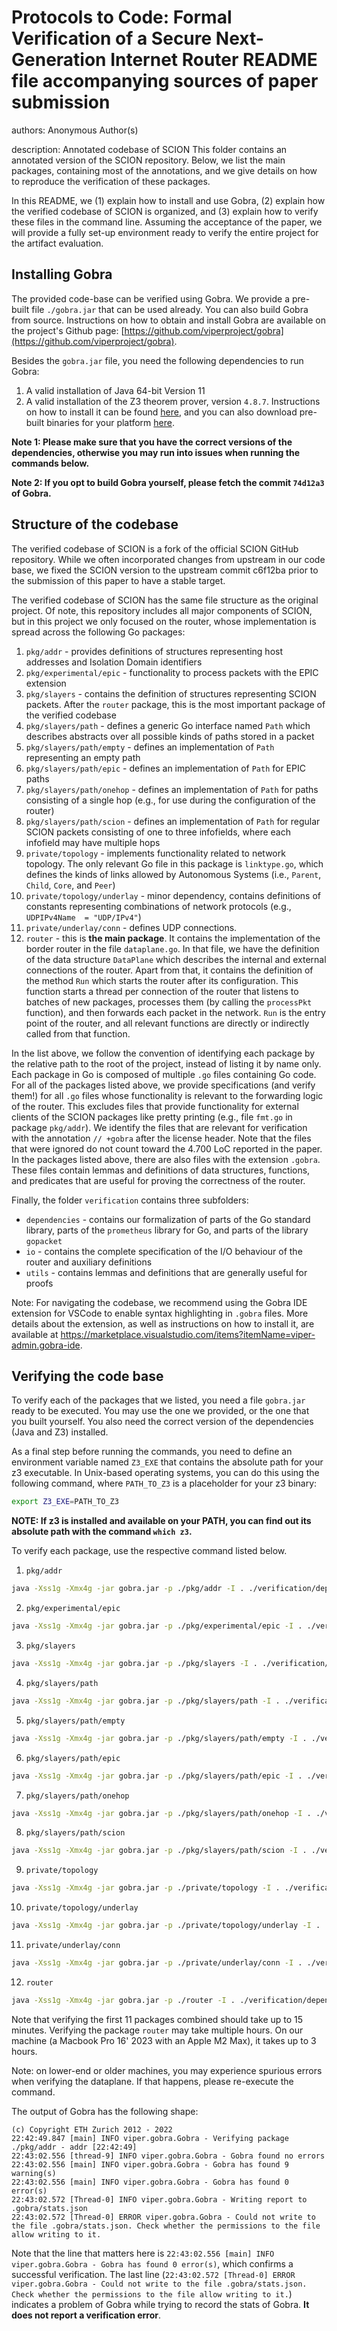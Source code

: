 Protocols to Code: Formal Verification of a Secure Next-Generation Internet Router
README file accompanying sources of paper submission
================================================================================

authors:
          Anonymous Author(s)

description: Annotated codebase of SCION
  This folder contains an annotated version of the SCION repository. Below, we list the main packages, containing most of the annotations, and we give details on how to reproduce the verification of these packages.

In this README, we (1) explain how to install and use Gobra, (2) explain how the verified codebase of SCION is organized, and (3) explain how to verify these files in the command line.
Assuming the acceptance of the paper, we will provide a fully set-up environment ready to verify the entire project for the artifact evaluation.

Installing Gobra
--------------------------------------------------------------------------------
  The provided code-base can be verified using Gobra. We provide a pre-built file `./gobra.jar` that can be used already. You can also build Gobra from source. Instructions on how to obtain and install Gobra are available on the project's Github page: [https://github.com/viperproject/gobra](https://github.com/viperproject/gobra).

  Besides the `gobra.jar` file, you need the following dependencies to run Gobra:
  1. A valid installation of Java 64-bit Version 11
  2. A valid installation of the Z3 theorem prover, version `4.8.7`. Instructions on how to install it can be found [here](https://github.com/Z3Prover/z3), and you can also download pre-built binaries for your platform [here](https://github.com/Z3Prover/z3/releases).

**Note 1: Please make sure that you have the correct versions of the dependencies, otherwise you may run into issues when running the commands below.**

**Note 2: If you opt to build Gobra yourself, please fetch the commit `74d12a3` of Gobra.**

Structure of the codebase
--------------------------------------------------------------------------------
The verified codebase of SCION is a fork of the official SCION GitHub repository.
While we often incorporated changes from upstream in our code base, we fixed the SCION version
to the upstream commit c6f12ba prior to the submission of this paper to have a stable target.

The verified codebase of SCION has the same file structure as the original project. Of note, this repository includes all major components of SCION, but in this project we only focused on the router, whose implementation is spread across the following Go packages:
1. `pkg/addr` - provides definitions of structures representing host addresses and Isolation Domain identifiers
2. `pkg/experimental/epic` - functionality to process packets with the EPIC extension
3. `pkg/slayers` - contains the definition of structures representing SCION packets. After the `router` package, this is the most important package of the verified codebase
4. `pkg/slayers/path` - defines a generic Go interface named `Path` which describes abstracts over all possible kinds of paths stored in a packet
5. `pkg/slayers/path/empty` - defines an implementation of `Path` representing an empty path
6. `pkg/slayers/path/epic` - defines an implementation of `Path` for EPIC paths
7. `pkg/slayers/path/onehop` - defines an implementation of `Path` for paths consisting of a single hop (e.g., for use during the configuration of the router)
8. `pkg/slayers/path/scion` - defines an implementation of `Path` for regular SCION packets consisting of one to three infofields, where each infofield may have multiple hops
9. `private/topology` - implements functionality related to network topology. The only relevant Go file in this package is `linktype.go`, which defines the kinds of links allowed by Autonomous Systems (i.e., `Parent`, `Child`, `Core`, and `Peer`)
10. `private/topology/underlay` - minor dependency, contains definitions of constants representing combinations of network protocols (e.g., `UDPIPv4Name  = "UDP/IPv4"`)
11. `private/underlay/conn` - defines UDP connections.
12. `router` - this is **the main package**. It contains the implementation of the border router in the file `dataplane.go`. In that file, we have the definition of the data structure `DataPlane` which describes the internal and external connections of the router. Apart from that, it contains the definition of the method `Run` which starts the router after its configuration. This function starts a thread per connection of the router that listens to batches of new packages, processes them (by calling the `processPkt` function), and then forwards each packet in the network. `Run` is the entry point of the router, and all relevant functions are directly or indirectly called from that function.

In the list above, we follow the convention of identifying each package by the relative path to the root of the project, instead of listing it by name only.
Each package in Go is composed of multiple `.go` files containing Go code. For all of the packages listed above, we provide specifications (and verify them!) for all `.go` files whose functionality is relevant to the forwarding logic of the router. This excludes files that provide functionality for external clients of the SCION packages like pretty printing (e.g., file `fmt.go` in package `pkg/addr`). We identify the files that are relevant for verification with the annotation `// +gobra` after the license header. Note that the files that were ignored do not count toward the 4.700 LoC reported in the paper. In the packages listed above, there are also files with the extension `.gobra`. These files contain lemmas and definitions of data structures, functions, and predicates that are useful for proving the correctness of the router.

Finally, the folder `verification` contains three subfolders:
- `dependencies` - contains our formalization of parts of the Go standard library, parts of the `prometheus` library for Go, and parts of the library `gopacket`
- `io` - contains the complete specification of the I/O behaviour of the router and auxiliary definitions
- `utils` - contains lemmas and definitions that are generally useful for proofs

Note: For navigating the codebase, we recommend using the Gobra IDE extension for VSCode to enable syntax highlighting in `.gobra` files. More details about the extension, as well as instructions on how to install it, are available at https://marketplace.visualstudio.com/items?itemName=viper-admin.gobra-ide.


Verifying the code base
--------------------------------------------------------------------------------
To verify each of the packages that we listed, you need a file `gobra.jar` ready to be executed. You may use the one we provided, or the one that you built yourself. 
You also need the correct version of the dependencies (Java and Z3) installed.

As a final step before running the commands, you need to define an environment variable named `Z3_EXE` that contains the absolute path for your z3 executable. In Unix-based operating systems, you can do this using the following command, where `PATH_TO_Z3` is a placeholder for your z3 binary:
```sh
export Z3_EXE=PATH_TO_Z3
```
**NOTE: If z3 is installed and available on your PATH, you can find out its absolute path with the command `which z3`.**

To verify each package, use the respective command listed below.

1. `pkg/addr`
```sh
java -Xss1g -Xmx4g -jar gobra.jar -p ./pkg/addr -I . ./verification/dependencies --onlyFilesWithHeader -m github.com/scionproto/scion --mceMode=od
```
2. `pkg/experimental/epic`
```sh
java -Xss1g -Xmx4g -jar gobra.jar -p ./pkg/experimental/epic -I . ./verification/dependencies --onlyFilesWithHeader -m github.com/scionproto/scion --mceMode=od
```
3. `pkg/slayers`
```sh
java -Xss1g -Xmx4g -jar gobra.jar -p ./pkg/slayers -I . ./verification/dependencies --onlyFilesWithHeader -m github.com/scionproto/scion --mceMode=od
```
4. `pkg/slayers/path`
```sh
java -Xss1g -Xmx4g -jar gobra.jar -p ./pkg/slayers/path -I . ./verification/dependencies --onlyFilesWithHeader -m github.com/scionproto/scion --mceMode=od
```
5. `pkg/slayers/path/empty`
```sh
java -Xss1g -Xmx4g -jar gobra.jar -p ./pkg/slayers/path/empty -I . ./verification/dependencies --onlyFilesWithHeader -m github.com/scionproto/scion --mceMode=od
```
6. `pkg/slayers/path/epic`
```sh
java -Xss1g -Xmx4g -jar gobra.jar -p ./pkg/slayers/path/epic -I . ./verification/dependencies --onlyFilesWithHeader -m github.com/scionproto/scion --mceMode=od
```
7. `pkg/slayers/path/onehop`
```sh
java -Xss1g -Xmx4g -jar gobra.jar -p ./pkg/slayers/path/onehop -I . ./verification/dependencies --onlyFilesWithHeader -m github.com/scionproto/scion --mceMode=od
```
8. `pkg/slayers/path/scion`
```sh
java -Xss1g -Xmx4g -jar gobra.jar -p ./pkg/slayers/path/scion -I . ./verification/dependencies --onlyFilesWithHeader -m github.com/scionproto/scion --mceMode=od
```
9. `private/topology`
```sh
java -Xss1g -Xmx4g -jar gobra.jar -p ./private/topology -I . ./verification/dependencies --onlyFilesWithHeader -m github.com/scionproto/scion --mceMode=od
```
10. `private/topology/underlay`
```sh
java -Xss1g -Xmx4g -jar gobra.jar -p ./private/topology/underlay -I . ./verification/dependencies --onlyFilesWithHeader -m github.com/scionproto/scion --mceMode=od
```
11. `private/underlay/conn`
```sh
java -Xss1g -Xmx4g -jar gobra.jar -p ./private/underlay/conn -I . ./verification/dependencies --onlyFilesWithHeader -m github.com/scionproto/scion --mceMode=od
```
12. `router`
```sh
java -Xss1g -Xmx4g -jar gobra.jar -p ./router -I . ./verification/dependencies --onlyFilesWithHeader -m github.com/scionproto/scion --mceMode=on --parallelizeBranches --moreJoins impure
```

Note that verifying the first 11 packages combined should take up to 15 minutes. Verifying the package `router` may take multiple hours. On our machine (a Macbook Pro 16' 2023 with an Apple M2 Max), it takes up to 3 hours.

Note: on lower-end or older machines, you may experience spurious errors when verifying the dataplane. If that happens, please re-execute the command.

The output of Gobra has the following shape:
```
(c) Copyright ETH Zurich 2012 - 2022
22:42:49.847 [main] INFO viper.gobra.Gobra - Verifying package ./pkg/addr - addr [22:42:49]
22:43:02.556 [thread-9] INFO viper.gobra.Gobra - Gobra found no errors
22:43:02.556 [main] INFO viper.gobra.Gobra - Gobra has found 9 warning(s)
22:43:02.556 [main] INFO viper.gobra.Gobra - Gobra has found 0 error(s)
22:43:02.572 [Thread-0] INFO viper.gobra.Gobra - Writing report to .gobra/stats.json
22:43:02.572 [Thread-0] ERROR viper.gobra.Gobra - Could not write to the file .gobra/stats.json. Check whether the permissions to the file allow writing to it.
```
Note that the line that matters here is `22:43:02.556 [main] INFO viper.gobra.Gobra - Gobra has found 0 error(s)`, which confirms a successful verification. The last line (`22:43:02.572 [Thread-0] ERROR viper.gobra.Gobra - Could not write to the file .gobra/stats.json. Check whether the permissions to the file allow writing to it.`) indicates a problem of Gobra while trying to record the stats of Gobra. **It does not report a verification error**.

